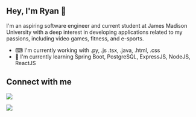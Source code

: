 ## Hey, I'm Ryan 👾

<!--
**rryyii/rryyii** is a ✨ _special_ ✨ repository because its `README.md` (this file) appears on your GitHub profile.

Here are some ideas to get you started:

- 🔭 I’m currently working on ...
- 🌱 I’m currently learning ...
- 👯 I’m looking to collaborate on ...
- 🤔 I’m looking for help with ...
- 💬 Ask me about ...
- 📫 How to reach me: ...
- 😄 Pronouns: ...
- ⚡ Fun fact: ...
-->
I'm an aspiring software engineer and current student at James Madison University with a deep interest in developing applications related to my passions, including video games, fitness, and e-sports.
* ⌨ I'm currently working with .py, .js .tsx, .java, .html, .css
* 📖 I'm currently learning Spring Boot, PostgreSQL, ExpressJS, NodeJS, ReactJS

## Connect with me
<p>
  <a href="https://www.linkedin.com/in/ryan-yi-34a689288/">
    <img src="https://img.shields.io/badge/LINKEDIN-2D7CD2"/>
  </a>
</p>
<p>
    <a href="https://jmu.joinhandshake.com/profiles/5kfsvx/">
    <img src="https://img.shields.io/badge/HANDSHAKE-19E647"/>
  </a>
</p>
